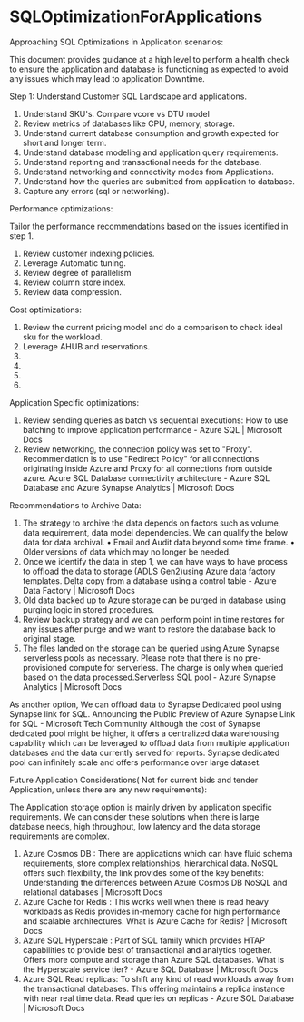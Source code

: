 # SQLOptimizationForApplications
Approaching SQL Optimizations in Application scenarios:

This document provides guidance at a high level to perform a health check to ensure the application and database is functioning as expected to avoid any issues which may lead to application Downtime. 

Step 1: Understand Customer SQL Landscape and applications. 

1. Understand SKU's. Compare vcore vs DTU model 
2. Review metrics of databases like CPU, memory, storage. 
3. Understand current database consumption and growth expected for short and longer term.
4. Understand database modeling and application query requirements.
5. Understand reporting and transactional needs for the database.
6. Understand networking and connectivity modes from Applications. 
7. Understand how the queries are submitted from application to database. 
8. Capture any errors (sql or networking). 

Performance optimizations:

Tailor the performance recommendations based on the issues identified in step 1. 

1. Review customer indexing policies.
2. Leverage Automatic tuning.
3. Review degree of parallelism
4. Review column store index.
5. Review data compression. 



Cost optimizations:

1. Review the current pricing model and do a comparison to check ideal sku for the workload.
2. Leverage AHUB and reservations. 
3.
4.
5.
6.

 Application Specific optimizations:
1.	Review sending queries as batch vs sequential executions: How to use batching to improve application performance - Azure SQL | Microsoft Docs
2.	Review networking, the connection policy was set to "Proxy". Recommendation is to use "Redirect Policy" for all connections originating inside Azure and Proxy for all connections from outside azure. Azure SQL Database connectivity architecture - Azure SQL Database and Azure Synapse Analytics | Microsoft Docs


Recommendations to Archive Data:
1.	The strategy to archive the data depends on factors such as volume, data requirement, data model dependencies. We can qualify the below data for data archival. 
•	Email and Audit data beyond some time frame.
•	Older versions of data which may no longer be needed.  
2.	Once we identify the data in step 1, we can have ways to have process to offload the data to storage (ADLS Gen2)using Azure data factory templates. Delta copy from a database using a control table - Azure Data Factory | Microsoft Docs
3.	Old data backed up to Azure storage can be purged in database using purging logic in stored procedures.
4.	Review backup strategy and we can perform point in time restores for any issues after purge and we want to restore the database back to original stage. 
5.	The files landed on the storage can be queried using Azure Synapse serverless pools as necessary. Please note that there is no pre-provisioned compute for serverless. The charge is only when queried based on the data processed.Serverless SQL pool - Azure Synapse Analytics | Microsoft Docs 

As another option,
We can offload data to Synapse Dedicated pool using Synapse link for SQL. Announcing the Public Preview of Azure Synapse Link for SQL - Microsoft Tech Community Although the cost of Synapse dedicated pool might be higher, it offers a centralized data warehousing capability which can be leveraged to offload data from multiple application databases and the data currently served for reports. Synapse dedicated pool can infinitely scale and offers performance over large dataset.  


Future Application Considerations( Not for current bids and tender Application, unless there are any new requirements):
 
The Application storage option is mainly driven by application specific requirements. We can consider these solutions when there is large database needs, high throughput, low latency and the data storage requirements are complex. 
1.	Azure Cosmos DB :  There are applications which can have fluid schema requirements, store complex relationships, hierarchical data. NoSQL offers such flexibility, the link provides some of the key benefits: Understanding the differences between Azure Cosmos DB NoSQL and relational databases | Microsoft Docs
2.	Azure Cache for Redis : This works well when there is read heavy workloads as Redis provides in-memory cache for high performance and scalable architectures. What is Azure Cache for Redis? | Microsoft Docs
3.	Azure SQL Hyperscale : Part of SQL family which provides HTAP capabilities to provide best of transactional and analytics together. Offers more compute and storage than Azure SQL databases. What is the Hyperscale service tier? - Azure SQL Database | Microsoft Docs
4.	Azure SQL Read replicas: To shift any kind of read workloads away from the transactional databases. This offering maintains a replica instance with near real time data. Read queries on replicas - Azure SQL Database | Microsoft Docs
